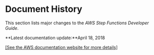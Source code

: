 # Document History<a name="document-history"></a>

This section lists major changes to the *AWS Step Functions Developer Guide*\.

**Latest documentation update:**April 18, 2018

[\[See the AWS documentation website for more details\]](http://docs.aws.amazon.com/step-functions/latest/dg/document-history.html)